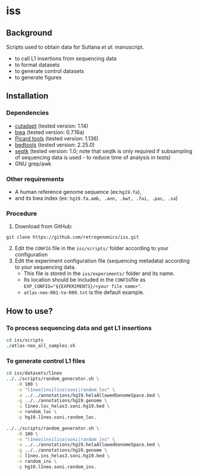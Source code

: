 # iss
## Background
Scripts used to obtain data for Sultana <I>et al.</I> manuscript.
- to call L1 insertions from sequencing data
- to format datasets
- to generate control datasets
- to generate figures

## Installation
### Dependencies
- [cutadapt](https://github.com/marcelm/cutadapt) (tested version: 1.14)
- [bwa](https://github.com/lh3/bwa) (tested version: 0.7.16a)
- [Picard tools](http://broadinstitute.github.io/picard/) (tested version: 1.136)
- [bedtools](https://github.com/arq5x/bedtools2) (tested version: 2.25.0)
- [seqtk](https://github.com/lh3/seqtk) (tested version: 1.0; note that seqtk is only required if subsampling of sequencing data is used - to reduce time of analysis in tests)
- GNU grep/awk

### Other requirements
- A human reference genome sequence (ex:`hg19.fa`), 
- and its bwa index (ex: `hg19.fa.amb, .ann, .bwt, .fai, .pac, .sa`)

### Procedure
1. Download from GitHub:
```
git clone https://github.com/retrogenomics/iss.git
```
2. Edit the `CONFIG` file in the `iss/scripts/` folder according to your configuration
3. Edit the experiment configuration file (sequencing metadata) according to your sequencing data.
   - This file is stored in the `iss/experiments/` folder and its name.
   - Its location should be included in the `CONFIG`file as `EXP_CONFIG="${EXPERIMENTS}/<your file name>"`.
   - `atlas-neo-R01-to-R09.txt` is the default example.

## How to use?
### To process sequencing data and get L1 insertions
```bash
cd iss/scripts
./atlas-neo_all_samples.sh
```

### To generate control L1 files
```bash
cd iss/datasets/l1neo
../../scripts/random_generator.sh \
	-N 100 \
	-n "l1neo|insilico|soni|random_loc" \
	-a ../../annotations/hg19.helaAllowedGenomeSpace.bed \
	-g ../../annotations/hg19.genome \
	-i l1neo.loc_helas3.soni.hg19.bed \
	-o random_loc \
	-p hg19.l1neo.soni.random_loc.
	
../../scripts/random_generator.sh \
	-N 100 \
	-n "l1neo|insilico|soni|random_ins" \
	-a ../../annotations/hg19.helaAllowedGenomeSpace.bed \
	-g ../../annotations/hg19.genome \
	-i l1neo.ins_helas3.soni.hg19.bed \
	-o random_ins \
	-p hg19.l1neo.soni.random_ins.
```

